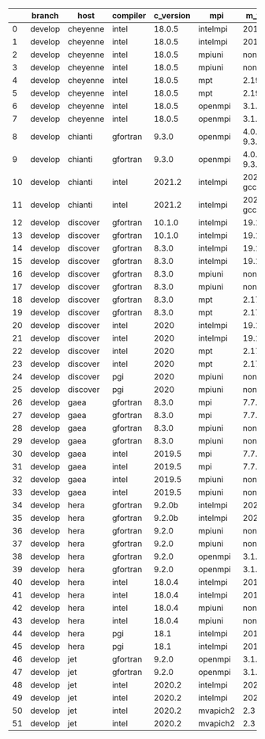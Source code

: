 |    | branch   | host     | compiler   | c_version   | mpi      | m_version          | o_g   | os     | build   | u_pass   | u_fail   | s_pass   | s_fail   | e_pass   | e_fail   |   nuopc_pass |   nuopc_fail | hash                                                                                                                                 | modified            |
|----|----------|----------|------------|-------------|----------|--------------------|-------|--------|---------|----------|----------|----------|----------|----------|----------|--------------|--------------|--------------------------------------------------------------------------------------------------------------------------------------|---------------------|
|  0 | develop  | cheyenne | intel      | 18.0.5      | intelmpi | 2018.4.274         | O     | Linux  | Pass    | 13685    | 0        | 49       | 0        | 80       | 0        |           49 |            1 | [artifacts](https://github.com/esmf-org/esmf-test-artifacts/tree/cheyenne/develop/cheyenne/intel/18.0.5/O/intelmpi/2018.4.274)       | 02/23/2022_07:11:14 |
|  1 | develop  | cheyenne | intel      | 18.0.5      | intelmpi | 2018.4.274         | g     | Linux  | Pass    | 13685    | 0        | 49       | 0        | 80       | 0        |           49 |            1 | [artifacts](https://github.com/esmf-org/esmf-test-artifacts/tree/cheyenne/develop/cheyenne/intel/18.0.5/g/intelmpi/2018.4.274)       | 02/23/2022_07:11:14 |
|  2 | develop  | cheyenne | intel      | 18.0.5      | mpiuni   | none               | O     | Linux  | Pass    | 12158    | 0        | 8        | 0        | 43       | 0        |            0 |           50 | [artifacts](https://github.com/esmf-org/esmf-test-artifacts/tree/cheyenne/develop/cheyenne/intel/18.0.5/O/mpiuni/none)               | 02/23/2022_07:11:14 |
|  3 | develop  | cheyenne | intel      | 18.0.5      | mpiuni   | none               | g     | Linux  | Pass    | 12158    | 0        | 8        | 0        | 43       | 0        |            0 |           50 | [artifacts](https://github.com/esmf-org/esmf-test-artifacts/tree/cheyenne/develop/cheyenne/intel/18.0.5/g/mpiuni/none)               | 02/23/2022_07:11:14 |
|  4 | develop  | cheyenne | intel      | 18.0.5      | mpt      | 2.19               | O     | Linux  | Pass    | 13685    | 0        | 49       | 0        | 80       | 0        |           49 |            1 | [artifacts](https://github.com/esmf-org/esmf-test-artifacts/tree/cheyenne/develop/cheyenne/intel/18.0.5/O/mpt/2.19)                  | 02/23/2022_07:11:14 |
|  5 | develop  | cheyenne | intel      | 18.0.5      | mpt      | 2.19               | g     | Linux  | Pass    | 13685    | 0        | 49       | 0        | 80       | 0        |           49 |            1 | [artifacts](https://github.com/esmf-org/esmf-test-artifacts/tree/cheyenne/develop/cheyenne/intel/18.0.5/g/mpt/2.19)                  | 02/23/2022_07:11:14 |
|  6 | develop  | cheyenne | intel      | 18.0.5      | openmpi  | 3.1.4              | O     | Linux  | Pass    | 13685    | 0        | 49       | 0        | 80       | 0        |           49 |            1 | [artifacts](https://github.com/esmf-org/esmf-test-artifacts/tree/cheyenne/develop/cheyenne/intel/18.0.5/O/openmpi/3.1.4)             | 02/23/2022_07:11:14 |
|  7 | develop  | cheyenne | intel      | 18.0.5      | openmpi  | 3.1.4              | g     | Linux  | Pass    | 13685    | 0        | 49       | 0        | 80       | 0        |           49 |            1 | [artifacts](https://github.com/esmf-org/esmf-test-artifacts/tree/cheyenne/develop/cheyenne/intel/18.0.5/g/openmpi/3.1.4)             | 02/23/2022_07:11:14 |
|  8 | develop  | chianti  | gfortran   | 9.3.0       | openmpi  | 4.0.5-gcc-9.3.0    | O     | Linux  | Pass    | 13685    | 0        | 49       | 0        | 80       | 0        |           44 |            6 | [artifacts](https://github.com/esmf-org/esmf-test-artifacts/tree/chianti/develop/chianti/gfortran/9.3.0/O/openmpi/4.0.5-gcc-9.3.0)   | 02/23/2022_07:11:36 |
|  9 | develop  | chianti  | gfortran   | 9.3.0       | openmpi  | 4.0.5-gcc-9.3.0    | g     | Linux  | Pass    | 13685    | 0        | 49       | 0        | 80       | 0        |           44 |            6 | [artifacts](https://github.com/esmf-org/esmf-test-artifacts/tree/chianti/develop/chianti/gfortran/9.3.0/g/openmpi/4.0.5-gcc-9.3.0)   | 02/23/2022_07:11:36 |
| 10 | develop  | chianti  | intel      | 2021.2      | intelmpi | 2021.2.0-gcc-9.3.0 | O     | Linux  | Pass    | 13685    | 0        | 49       | 0        | 80       | 0        |           44 |            6 | [artifacts](https://github.com/esmf-org/esmf-test-artifacts/tree/chianti/develop/chianti/intel/2021.2/O/intelmpi/2021.2.0-gcc-9.3.0) | 02/23/2022_07:11:36 |
| 11 | develop  | chianti  | intel      | 2021.2      | intelmpi | 2021.2.0-gcc-9.3.0 | g     | Linux  | Pass    | 13685    | 0        | 49       | 0        | 80       | 0        |           44 |            6 | [artifacts](https://github.com/esmf-org/esmf-test-artifacts/tree/chianti/develop/chianti/intel/2021.2/g/intelmpi/2021.2.0-gcc-9.3.0) | 02/23/2022_07:11:36 |
| 12 | develop  | discover | gfortran   | 10.1.0      | intelmpi | 19.1.3.304         | O     | Linux  | Pass    | 13670    | 15       | 49       | 0        | 80       | 0        |           50 |            0 | [artifacts](https://github.com/esmf-org/esmf-test-artifacts/tree/discover/develop/discover/gfortran/10.1.0/O/intelmpi/19.1.3.304)    | 02/23/2022_07:12:02 |
| 13 | develop  | discover | gfortran   | 10.1.0      | intelmpi | 19.1.3.304         | g     | Linux  | Pass    | 13670    | 15       | 49       | 0        | 80       | 0        |           50 |            0 | [artifacts](https://github.com/esmf-org/esmf-test-artifacts/tree/discover/develop/discover/gfortran/10.1.0/g/intelmpi/19.1.3.304)    | 02/23/2022_07:12:02 |
| 14 | develop  | discover | gfortran   | 8.3.0       | intelmpi | 19.1.3.304         | O     | Linux  | Pass    | 13670    | 15       | 49       | 0        | 80       | 0        |           50 |            0 | [artifacts](https://github.com/esmf-org/esmf-test-artifacts/tree/discover/develop/discover/gfortran/8.3.0/O/intelmpi/19.1.3.304)     | 02/23/2022_07:12:02 |
| 15 | develop  | discover | gfortran   | 8.3.0       | intelmpi | 19.1.3.304         | g     | Linux  | Pass    | 13670    | 15       | 49       | 0        | 80       | 0        |           50 |            0 | [artifacts](https://github.com/esmf-org/esmf-test-artifacts/tree/discover/develop/discover/gfortran/8.3.0/g/intelmpi/19.1.3.304)     | 02/23/2022_07:12:02 |
| 16 | develop  | discover | gfortran   | 8.3.0       | mpiuni   | none               | O     | Linux  | Pass    | 12158    | 0        | 8        | 0        | 43       | 0        |            0 |           50 | [artifacts](https://github.com/esmf-org/esmf-test-artifacts/tree/discover/develop/discover/gfortran/8.3.0/O/mpiuni/none)             | 02/23/2022_07:12:02 |
| 17 | develop  | discover | gfortran   | 8.3.0       | mpiuni   | none               | g     | Linux  | Pass    | 12158    | 0        | 8        | 0        | 43       | 0        |            0 |           50 | [artifacts](https://github.com/esmf-org/esmf-test-artifacts/tree/discover/develop/discover/gfortran/8.3.0/g/mpiuni/none)             | 02/23/2022_07:12:02 |
| 18 | develop  | discover | gfortran   | 8.3.0       | mpt      | 2.17               | O     | Linux  | Pass    | 13685    | 0        | 49       | 0        | 80       | 0        |           46 |            4 | [artifacts](https://github.com/esmf-org/esmf-test-artifacts/tree/discover/develop/discover/gfortran/8.3.0/O/mpt/2.17)                | 02/23/2022_07:12:02 |
| 19 | develop  | discover | gfortran   | 8.3.0       | mpt      | 2.17               | g     | Linux  | Pass    | 13685    | 0        | 49       | 0        | 80       | 0        |           46 |            4 | [artifacts](https://github.com/esmf-org/esmf-test-artifacts/tree/discover/develop/discover/gfortran/8.3.0/g/mpt/2.17)                | 02/23/2022_07:12:02 |
| 20 | develop  | discover | intel      | 2020        | intelmpi | 19.1.3.304         | O     | Linux  | Pass    | 13685    | 0        | 49       | 0        | 80       | 0        |           50 |            0 | [artifacts](https://github.com/esmf-org/esmf-test-artifacts/tree/discover/develop/discover/intel/2020/O/intelmpi/19.1.3.304)         | 02/23/2022_07:12:02 |
| 21 | develop  | discover | intel      | 2020        | intelmpi | 19.1.3.304         | g     | Linux  | Pass    | 13685    | 0        | 49       | 0        | 80       | 0        |           50 |            0 | [artifacts](https://github.com/esmf-org/esmf-test-artifacts/tree/discover/develop/discover/intel/2020/g/intelmpi/19.1.3.304)         | 02/23/2022_07:12:02 |
| 22 | develop  | discover | intel      | 2020        | mpt      | 2.17               | O     | Linux  | Pass    | 13685    | 0        | 49       | 0        | 80       | 0        |           50 |            0 | [artifacts](https://github.com/esmf-org/esmf-test-artifacts/tree/discover/develop/discover/intel/2020/O/mpt/2.17)                    | 02/23/2022_07:12:02 |
| 23 | develop  | discover | intel      | 2020        | mpt      | 2.17               | g     | Linux  | Pass    | 13685    | 0        | 49       | 0        | 80       | 0        |           50 |            0 | [artifacts](https://github.com/esmf-org/esmf-test-artifacts/tree/discover/develop/discover/intel/2020/g/mpt/2.17)                    | 02/23/2022_07:12:02 |
| 24 | develop  | discover | pgi        | 2020        | mpiuni   | none               | O     | Linux  | Pass    | 11536    | 622      | 6        | 2        | 40       | 3        |            0 |           50 | [artifacts](https://github.com/esmf-org/esmf-test-artifacts/tree/discover/develop/discover/pgi/2020/O/mpiuni/none)                   | 02/23/2022_07:12:02 |
| 25 | develop  | discover | pgi        | 2020        | mpiuni   | none               | g     | Linux  | Pass    | 11536    | 622      | 4        | 4        | 40       | 3        |            0 |           50 | [artifacts](https://github.com/esmf-org/esmf-test-artifacts/tree/discover/develop/discover/pgi/2020/g/mpiuni/none)                   | 02/23/2022_07:12:02 |
| 26 | develop  | gaea     | gfortran   | 8.3.0       | mpi      | 7.7.11             | O     | Unicos | Pass    | 13684    | 1        | 49       | 0        | 80       | 0        |           46 |            4 | [artifacts](https://github.com/esmf-org/esmf-test-artifacts/tree/gaea/develop/gaea/gfortran/8.3.0/O/mpi/7.7.11)                      | 02/23/2022_07:12:18 |
| 27 | develop  | gaea     | gfortran   | 8.3.0       | mpi      | 7.7.11             | g     | Unicos | Pass    | 13684    | 1        | 49       | 0        | 80       | 0        |           46 |            4 | [artifacts](https://github.com/esmf-org/esmf-test-artifacts/tree/gaea/develop/gaea/gfortran/8.3.0/g/mpi/7.7.11)                      | 02/23/2022_07:12:18 |
| 28 | develop  | gaea     | gfortran   | 8.3.0       | mpiuni   | none               | O     | Unicos | Pass    | 12158    | 0        | 8        | 0        | 43       | 0        |            0 |           50 | [artifacts](https://github.com/esmf-org/esmf-test-artifacts/tree/gaea/develop/gaea/gfortran/8.3.0/O/mpiuni/none)                     | 02/23/2022_07:12:18 |
| 29 | develop  | gaea     | gfortran   | 8.3.0       | mpiuni   | none               | g     | Unicos | Pass    | 12158    | 0        | 8        | 0        | 43       | 0        |            0 |           50 | [artifacts](https://github.com/esmf-org/esmf-test-artifacts/tree/gaea/develop/gaea/gfortran/8.3.0/g/mpiuni/none)                     | 02/23/2022_07:12:18 |
| 30 | develop  | gaea     | intel      | 2019.5      | mpi      | 7.7.11             | O     | Unicos | Pass    | 13670    | 15       | 49       | 0        | 80       | 0        |           46 |            4 | [artifacts](https://github.com/esmf-org/esmf-test-artifacts/tree/gaea/develop/gaea/intel/2019.5/O/mpi/7.7.11)                        | 02/23/2022_07:12:18 |
| 31 | develop  | gaea     | intel      | 2019.5      | mpi      | 7.7.11             | g     | Unicos | Pass    | 13670    | 15       | 49       | 0        | 80       | 0        |           46 |            4 | [artifacts](https://github.com/esmf-org/esmf-test-artifacts/tree/gaea/develop/gaea/intel/2019.5/g/mpi/7.7.11)                        | 02/23/2022_07:12:18 |
| 32 | develop  | gaea     | intel      | 2019.5      | mpiuni   | none               | O     | Unicos | Pass    | 12143    | 15       | 8        | 0        | 43       | 0        |            0 |           50 | [artifacts](https://github.com/esmf-org/esmf-test-artifacts/tree/gaea/develop/gaea/intel/2019.5/O/mpiuni/none)                       | 02/23/2022_07:12:18 |
| 33 | develop  | gaea     | intel      | 2019.5      | mpiuni   | none               | g     | Unicos | Pass    | 12143    | 15       | 8        | 0        | 43       | 0        |            0 |           50 | [artifacts](https://github.com/esmf-org/esmf-test-artifacts/tree/gaea/develop/gaea/intel/2019.5/g/mpiuni/none)                       | 02/23/2022_07:12:18 |
| 34 | develop  | hera     | gfortran   | 9.2.0b      | intelmpi | 2020               | O     | Linux  | Pass    | 0        | 8807     | 0        | 49       | 0        | 80       |            0 |           50 | [artifacts](https://github.com/esmf-org/esmf-test-artifacts/tree/hera/develop/hera/gfortran/9.2.0b/O/intelmpi/2020)                  | 02/23/2022_07:12:45 |
| 35 | develop  | hera     | gfortran   | 9.2.0b      | intelmpi | 2020               | g     | Linux  | Pass    | 0        | 8807     | 0        | 49       | 0        | 80       |            0 |           50 | [artifacts](https://github.com/esmf-org/esmf-test-artifacts/tree/hera/develop/hera/gfortran/9.2.0b/g/intelmpi/2020)                  | 02/23/2022_07:12:45 |
| 36 | develop  | hera     | gfortran   | 9.2.0       | mpiuni   | none               | O     | Linux  | Pass    | 12158    | 0        | 8        | 0        | 43       | 0        |            0 |           50 | [artifacts](https://github.com/esmf-org/esmf-test-artifacts/tree/hera/develop/hera/gfortran/9.2.0/O/mpiuni/none)                     | 02/23/2022_07:12:45 |
| 37 | develop  | hera     | gfortran   | 9.2.0       | mpiuni   | none               | g     | Linux  | Pass    | 12158    | 0        | 8        | 0        | 43       | 0        |            0 |           50 | [artifacts](https://github.com/esmf-org/esmf-test-artifacts/tree/hera/develop/hera/gfortran/9.2.0/g/mpiuni/none)                     | 02/23/2022_07:12:45 |
| 38 | develop  | hera     | gfortran   | 9.2.0       | openmpi  | 3.1.4              | O     | Linux  | Pass    | 13685    | 0        | 49       | 0        | 80       | 0        |           50 |            0 | [artifacts](https://github.com/esmf-org/esmf-test-artifacts/tree/hera/develop/hera/gfortran/9.2.0/O/openmpi/3.1.4)                   | 02/23/2022_07:12:45 |
| 39 | develop  | hera     | gfortran   | 9.2.0       | openmpi  | 3.1.4              | g     | Linux  | Pass    | 13685    | 0        | 49       | 0        | 80       | 0        |           50 |            0 | [artifacts](https://github.com/esmf-org/esmf-test-artifacts/tree/hera/develop/hera/gfortran/9.2.0/g/openmpi/3.1.4)                   | 02/23/2022_07:12:45 |
| 40 | develop  | hera     | intel      | 18.0.4      | intelmpi | 2018.4.274         | O     | Linux  | Pass    | 13685    | 0        | 49       | 0        | 80       | 0        |           50 |            0 | [artifacts](https://github.com/esmf-org/esmf-test-artifacts/tree/hera/develop/hera/intel/18.0.4/O/intelmpi/2018.4.274)               | 02/23/2022_07:12:45 |
| 41 | develop  | hera     | intel      | 18.0.4      | intelmpi | 2018.4.274         | g     | Linux  | Pass    | 13685    | 0        | 49       | 0        | 80       | 0        |           50 |            0 | [artifacts](https://github.com/esmf-org/esmf-test-artifacts/tree/hera/develop/hera/intel/18.0.4/g/intelmpi/2018.4.274)               | 02/23/2022_07:12:45 |
| 42 | develop  | hera     | intel      | 18.0.4      | mpiuni   | none               | O     | Linux  | Pass    | 12158    | 0        | 8        | 0        | 43       | 0        |            0 |           50 | [artifacts](https://github.com/esmf-org/esmf-test-artifacts/tree/hera/develop/hera/intel/18.0.4/O/mpiuni/none)                       | 02/23/2022_07:12:45 |
| 43 | develop  | hera     | intel      | 18.0.4      | mpiuni   | none               | g     | Linux  | Pass    | 12158    | 0        | 8        | 0        | 43       | 0        |            0 |           50 | [artifacts](https://github.com/esmf-org/esmf-test-artifacts/tree/hera/develop/hera/intel/18.0.4/g/mpiuni/none)                       | 02/23/2022_07:12:45 |
| 44 | develop  | hera     | pgi        | 18.1        | intelmpi | 2018.0.4           | O     | Linux  | Fail    | fail     | fail     | fail     | fail     | fail     | fail     |            0 |           50 | [artifacts](https://github.com/esmf-org/esmf-test-artifacts/tree/hera/develop/hera/pgi/18.1/O/intelmpi/2018.0.4)                     | 02/23/2022_07:12:45 |
| 45 | develop  | hera     | pgi        | 18.1        | intelmpi | 2018.0.4           | g     | Linux  | Fail    | fail     | fail     | fail     | fail     | fail     | fail     |            0 |           50 | [artifacts](https://github.com/esmf-org/esmf-test-artifacts/tree/hera/develop/hera/pgi/18.1/g/intelmpi/2018.0.4)                     | 02/23/2022_07:12:45 |
| 46 | develop  | jet      | gfortran   | 9.2.0       | openmpi  | 3.1.4              | O     | Linux  | Pass    | 13685    | 0        | 49       | 0        | 80       | 0        |           49 |            1 | [artifacts](https://github.com/esmf-org/esmf-test-artifacts/tree/jet/develop/jet/gfortran/9.2.0/O/openmpi/3.1.4)                     | 02/23/2022_07:03:12 |
| 47 | develop  | jet      | gfortran   | 9.2.0       | openmpi  | 3.1.4              | g     | Linux  | Pass    | 13685    | 0        | 49       | 0        | 80       | 0        |           49 |            1 | [artifacts](https://github.com/esmf-org/esmf-test-artifacts/tree/jet/develop/jet/gfortran/9.2.0/g/openmpi/3.1.4)                     | 02/23/2022_07:03:12 |
| 48 | develop  | jet      | intel      | 2020.2      | intelmpi | 2020.2             | O     | Linux  | Pass    | 13685    | 0        | 49       | 0        | 80       | 0        |           49 |            1 | [artifacts](https://github.com/esmf-org/esmf-test-artifacts/tree/jet/develop/jet/intel/2020.2/O/intelmpi/2020.2)                     | 02/23/2022_07:03:12 |
| 49 | develop  | jet      | intel      | 2020.2      | intelmpi | 2020.2             | g     | Linux  | Pass    | 13685    | 0        | 49       | 0        | 80       | 0        |           49 |            1 | [artifacts](https://github.com/esmf-org/esmf-test-artifacts/tree/jet/develop/jet/intel/2020.2/g/intelmpi/2020.2)                     | 02/23/2022_07:03:12 |
| 50 | develop  | jet      | intel      | 2020.2      | mvapich2 | 2.3                | O     | Linux  | Pass    | 13685    | 0        | 49       | 0        | 80       | 0        |           44 |            6 | [artifacts](https://github.com/esmf-org/esmf-test-artifacts/tree/jet/develop/jet/intel/2020.2/O/mvapich2/2.3)                        | 02/23/2022_07:03:12 |
| 51 | develop  | jet      | intel      | 2020.2      | mvapich2 | 2.3                | g     | Linux  | Pass    | 13685    | 0        | 49       | 0        | 80       | 0        |           44 |            6 | [artifacts](https://github.com/esmf-org/esmf-test-artifacts/tree/jet/develop/jet/intel/2020.2/g/mvapich2/2.3)                        | 02/23/2022_07:03:12 |